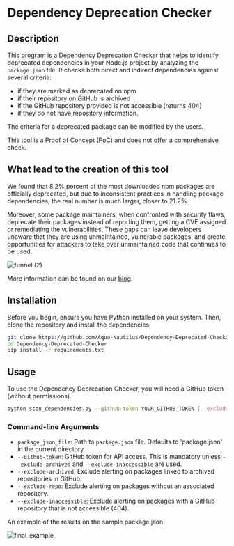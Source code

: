 # Dependency Deprecation Checker

## Description

This program is a Dependency Deprecation Checker that helps to identify deprecated dependencies in your Node.js project by analyzing the `package.json` file. It checks both direct and indirect dependencies against several criteria:

- if they are marked as deprecated on npm
- if their repository on GitHub is archived
- if the GitHub repository provided is not accessible (returns 404)
- if they do not have repository information.

The criteria for a deprecated package can be modified by the users.

This tool is a Proof of Concept (PoC) and does not offer a comprehensive check.

## What lead to the creation of this tool

We found that 8.2% percent of the most downloaded npm packages are officially deprecated, but due to inconsistent practices in handling package dependencies, the real number is much larger, closer to 21.2%.

Moreover, some package maintainers, when confronted with security flaws, deprecate their packages instead of reporting them, getting a CVE assigned or remediating the vulnerabilities. These gaps can leave developers unaware that they are using unmaintained, vulnerable packages, and create opportunities for attackers to take over unmaintained code that continues to be used.

![funnel (2)](https://github.com/Aqua-Nautilus/Dependency-Deprecated-Checker/assets/29836366/129ae729-6e53-40b6-b5d2-bca471617aec)

More information can be found on our [blog](https://blog.aquasec.com/deceptive-deprecation-the-truth-about-npm-deprecated-packages).

## Installation

Before you begin, ensure you have Python installed on your system. Then, clone the repository and install the dependencies:

```bash
git clone https://github.com/Aqua-Nautilus/Dependency-Deprecated-Checker.git
cd Dependency-Deprecated-Checker
pip install -r requirements.txt
```

## Usage

To use the Dependency Deprecation Checker, you will need a GitHub token (without permissions).

```bash
python scan_dependencies.py --github-token YOUR_GITHUB_TOKEN [--exclude-archived] [--exclude-repo] [--exclude-inaccessible] [package_json_file]
```

### Command-line Arguments

- `package_json_file`: Path to `package.json` file. Defaults to 'package.json' in the current directory.
- `--github-token`: GitHub token for API access. This is mandatory unless `--exclude-archived` and `--exclude-inaccessible` are used.
- `--exclude-archived`: Exclude alerting on packages linked to archived repositories in GitHub.
- `--exclude-repo`: Exclude alerting on packages without an associated repository.
- `--exclude-inaccessible`: Exclude alerting on packages with a GitHub repository that is not accessible (404).

An example of the results on the sample package.json:

![final_example](https://github.com/Ilaygoldman/dependency_deprecated/assets/29836366/1e81e68d-7378-459e-aa40-89bc84300dd7)
